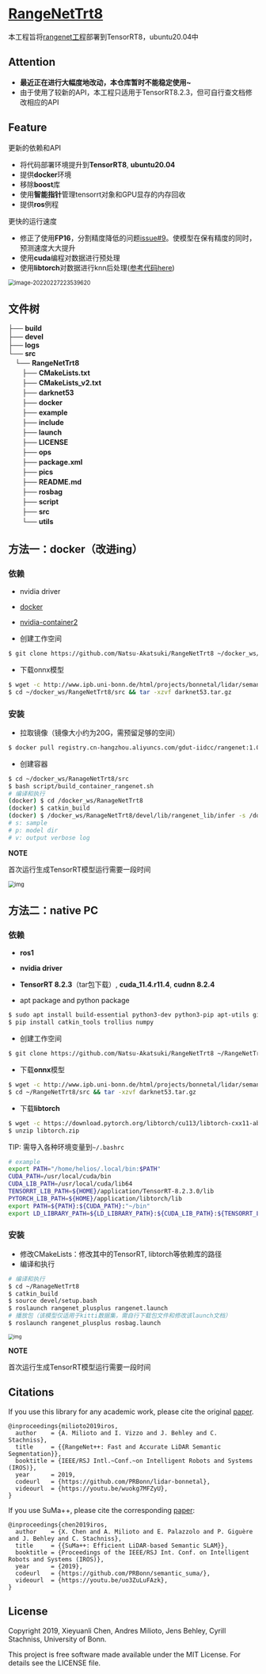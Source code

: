 # [RangeNetTrt8](https://github.com/Natsu-Akatsuki/RangeNetTrt8)

本工程旨将[rangenet工程](https://github.com/PRBonn/rangenet_lib)部署到TensorRT8，ubuntu20.04中

## **Attention**

- **最近正在进行大幅度地改动，本仓库暂时不能稳定使用~**
- 由于使用了较新的API，本工程只适用于TensorRT8.2.3，但可自行查文档修改相应的API

## Feature

更新的依赖和API

- 将代码部署环境提升到**TensorRT8**, **ubuntu20.04**
- 提供**docker**环境
- 移除**boost**库
- 使用**智能指针**管理tensorrt对象和GPU显存的内存回收
- 提供**ros**例程

更快的运行速度

- 修正了使用**FP16**，分割精度降低的问题[issue#9](https://github.com/PRBonn/rangenet_lib/issues/9)。使模型在保有精度的同时，预测速度大大提升
- 使用**cuda**编程对数据进行预处理
- 使用**libtorch**对数据进行knn后处理([参考代码here](https://github.com/PRBonn/lidar-bonnetal/blob/master/train/tasks/semantic/postproc/KNN.py))

<img src="https://natsu-akatsuki.oss-cn-guangzhou.aliyuncs.com/img/image-20220227223539620.png" alt="image-20220227223539620" style="zoom:80%;" />



## 文件树

├── **build**    
├── **devel**   
├── **logs**   
└── **src**   
　└── **RangeNetTrt8**  
　　├── **CMakeLists.txt**   
　　├── **CMakeLists_v2.txt**   
　　├── **darknet53**   
　　├── **docker**   
　　├── **example**   
　　├── **include**   
　　├── **launch**   
　　├── **LICENSE**   
　　├── **ops**   
　　├── **package.xml**   
　　├── **pics**   
　　├── **README.md**   
　　├── **rosbag**   
　　├── **script**   
　　├── **src**   
　　└── **utils**  

## 方法一：docker（改进ing）

### 依赖

- nvidia driver

- [docker](https://ambook.readthedocs.io/zh/latest/docker/rst/docker-practice.html#docker)
- [nvidia-container2](https://ambook.readthedocs.io/zh/latest/docker/rst/docker-practice.html#id4)

- 创建工作空间

```bash
$ git clone https://github.com/Natsu-Akatsuki/RangeNetTrt8 ~/docker_ws/RangeNetTrt8/src
```

- 下载onnx模型

```bash
$ wget -c http://www.ipb.uni-bonn.de/html/projects/bonnetal/lidar/semantic/predictions/darknet53.tar.gz -O ~/docker_ws/RangeNetTrt8/src/darknet53.tar.gz
$ cd ~/docker_ws/RangeNetTrt8/src && tar -xzvf darknet53.tar.gz
```

### 安装

- 拉取镜像（镜像大小约为20G，需预留足够的空间）

```bash
$ docker pull registry.cn-hangzhou.aliyuncs.com/gdut-iidcc/rangenet:1.0
```

- 创建容器

```bash
$ cd ~/docker_ws/RanageNetTrt8/src
$ bash script/build_container_rangenet.sh
# 编译和执行
(docker) $ cd /docker_ws/RanageNetTrt8
(docker) $ catkin_build
(docker) $ /docker_ws/RanageNetTrt8/devel/lib/rangenet_lib/infer -s /docker_ws/RanageNetTrt8/src/example/000000.bin -p /docker_ws/RanageNetTrt8/src/darknet53 -v
# s: sample
# p: model dir
# v: output verbose log
```

**NOTE**

首次运行生成TensorRT模型运行需要一段时间

<img src="https://natsu-akatsuki.oss-cn-guangzhou.aliyuncs.com/img/image.png" alt="img" style="zoom:80%;" />

## 方法二：native PC

### 依赖

- **ros1**
- **nvidia driver**

- **TensorRT 8.2.3**（tar包下载）, **cuda_11.4.r11.4**,  **cudnn 8.2.4**

- apt package and python package

```bash
$ sudo apt install build-essential python3-dev python3-pip apt-utils git cmake libboost-all-dev libyaml-cpp-dev libopencv-dev python3-empy
$ pip install catkin_tools trollius numpy
```

- 创建工作空间

```bash
$ git clone https://github.com/Natsu-Akatsuki/RangeNetTrt8 ~/RangeNetTrt8/src
```

- 下载**onnx**模型

```bash
$ wget -c http://www.ipb.uni-bonn.de/html/projects/bonnetal/lidar/semantic/predictions/darknet53.tar.gz -O ~/RangeNetTrt8/src/darknet53.tar.gz
$ cd ~/RangeNetTrt8/src && tar -xzvf darknet53.tar.gz
```

- 下载**libtorch**

```bash
$ wget -c https://download.pytorch.org/libtorch/cu113/libtorch-cxx11-abi-shared-with-deps-1.10.2%2Bcu113.zip -O libtorch.zip
$ unzip libtorch.zip
```

TIP: 需导入各种环境变量到`~/.bashrc`

```bash
# example
export PATH="/home/helios/.local/bin:$PATH"
CUDA_PATH=/usr/local/cuda/bin
CUDA_LIB_PATH=/usr/local/cuda/lib64
TENSORRT_LIB_PATH=${HOME}/application/TensorRT-8.2.3.0/lib
PYTORCH_LIB_PATH=${HOME}/application/libtorch/lib
export PATH=${PATH}:${CUDA_PATH}:"~/bin"
export LD_LIBRARY_PATH=${LD_LIBRARY_PATH}:${CUDA_LIB_PATH}:${TENSORRT_LIB_PATH}:${PYTORCH_LIB_PATH}
```

### 安装

- 修改CMakeLists：修改其中的TensorRT, libtorch等依赖库的路径
- 编译和执行

```bash
# 编译和执行
$ cd ~/RanageNetTrt8
$ catkin_build
$ source devel/setup.bash
$ roslaunch rangenet_plusplus rangenet.launch
# 播放包（该模型仅适用于kitti数据集，需自行下载包文件和修改该launch文档）
$ roslaunch rangenet_plusplus rosbag.launch
```

<img src="https://natsu-akatsuki.oss-cn-guangzhou.aliyuncs.com/img/ros.gif" alt="img" style="zoom:67%;" />

**NOTE**

首次运行生成TensorRT模型运行需要一段时间

## Citations

If you use this library for any academic work, please cite the original [paper](https://www.ipb.uni-bonn.de/wp-content/papercite-data/pdf/milioto2019iros.pdf).

```
@inproceedings{milioto2019iros,
  author    = {A. Milioto and I. Vizzo and J. Behley and C. Stachniss},
  title     = {{RangeNet++: Fast and Accurate LiDAR Semantic Segmentation}},
  booktitle = {IEEE/RSJ Intl.~Conf.~on Intelligent Robots and Systems (IROS)},
  year      = 2019,
  codeurl   = {https://github.com/PRBonn/lidar-bonnetal},
  videourl  = {https://youtu.be/wuokg7MFZyU},
}
```

If you use SuMa++, please cite the corresponding [paper](https://www.ipb.uni-bonn.de/wp-content/papercite-data/pdf/chen2019iros.pdf):

```
@inproceedings{chen2019iros, 
  author    = {X. Chen and A. Milioto and E. Palazzolo and P. Giguère and J. Behley and C. Stachniss},
  title     = {{SuMa++: Efficient LiDAR-based Semantic SLAM}},
  booktitle = {Proceedings of the IEEE/RSJ Int. Conf. on Intelligent Robots and Systems (IROS)},
  year      = {2019},
  codeurl   = {https://github.com/PRBonn/semantic_suma/},
  videourl  = {https://youtu.be/uo3ZuLuFAzk},
}
```

## License

Copyright 2019, Xieyuanli Chen, Andres Milioto, Jens Behley, Cyrill Stachniss, University of Bonn.

This project is free software made available under the MIT License. For details see the LICENSE file.